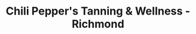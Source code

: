 ---
title: "Chili Pepper's Tanning & Wellness - Richmond"
url: /richmond/chili-peppers-tanning-and-wellness-richmond/
shop: beauty
---